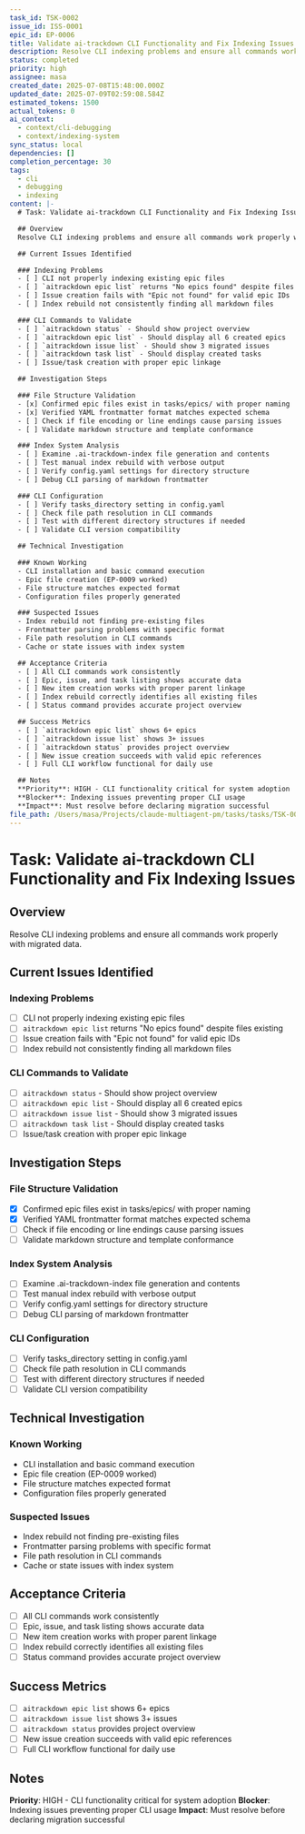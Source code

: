 ```yaml
---
task_id: TSK-0002
issue_id: ISS-0001
epic_id: EP-0006
title: Validate ai-trackdown CLI Functionality and Fix Indexing Issues
description: Resolve CLI indexing problems and ensure all commands work properly with migrated data
status: completed
priority: high
assignee: masa
created_date: 2025-07-08T15:48:00.000Z
updated_date: 2025-07-09T02:59:08.584Z
estimated_tokens: 1500
actual_tokens: 0
ai_context:
  - context/cli-debugging
  - context/indexing-system
sync_status: local
dependencies: []
completion_percentage: 30
tags:
  - cli
  - debugging
  - indexing
content: |-
  # Task: Validate ai-trackdown CLI Functionality and Fix Indexing Issues

  ## Overview
  Resolve CLI indexing problems and ensure all commands work properly with migrated data.

  ## Current Issues Identified

  ### Indexing Problems
  - [ ] CLI not properly indexing existing epic files
  - [ ] `aitrackdown epic list` returns "No epics found" despite files existing
  - [ ] Issue creation fails with "Epic not found" for valid epic IDs
  - [ ] Index rebuild not consistently finding all markdown files

  ### CLI Commands to Validate
  - [ ] `aitrackdown status` - Should show project overview
  - [ ] `aitrackdown epic list` - Should display all 6 created epics  
  - [ ] `aitrackdown issue list` - Should show 3 migrated issues
  - [ ] `aitrackdown task list` - Should display created tasks
  - [ ] Issue/task creation with proper epic linkage

  ## Investigation Steps

  ### File Structure Validation
  - [x] Confirmed epic files exist in tasks/epics/ with proper naming
  - [x] Verified YAML frontmatter format matches expected schema
  - [ ] Check if file encoding or line endings cause parsing issues
  - [ ] Validate markdown structure and template conformance

  ### Index System Analysis
  - [ ] Examine .ai-trackdown-index file generation and contents
  - [ ] Test manual index rebuild with verbose output
  - [ ] Verify config.yaml settings for directory structure
  - [ ] Debug CLI parsing of markdown frontmatter

  ### CLI Configuration  
  - [ ] Verify tasks_directory setting in config.yaml
  - [ ] Check file path resolution in CLI commands
  - [ ] Test with different directory structures if needed
  - [ ] Validate CLI version compatibility

  ## Technical Investigation

  ### Known Working
  - CLI installation and basic command execution
  - Epic file creation (EP-0009 worked)
  - File structure matches expected format
  - Configuration files properly generated

  ### Suspected Issues
  - Index rebuild not finding pre-existing files
  - Frontmatter parsing problems with specific format
  - File path resolution in CLI commands
  - Cache or state issues with index system

  ## Acceptance Criteria
  - [ ] All CLI commands work consistently
  - [ ] Epic, issue, and task listing shows accurate data
  - [ ] New item creation works with proper parent linkage
  - [ ] Index rebuild correctly identifies all existing files
  - [ ] Status command provides accurate project overview

  ## Success Metrics
  - [ ] `aitrackdown epic list` shows 6+ epics
  - [ ] `aitrackdown issue list` shows 3+ issues  
  - [ ] `aitrackdown status` provides project overview
  - [ ] New issue creation succeeds with valid epic references
  - [ ] Full CLI workflow functional for daily use

  ## Notes
  **Priority**: HIGH - CLI functionality critical for system adoption
  **Blocker**: Indexing issues preventing proper CLI usage
  **Impact**: Must resolve before declaring migration successful
file_path: /Users/masa/Projects/claude-multiagent-pm/tasks/tasks/TSK-0002-validate-cli-functionality.md
---
```


# Task: Validate ai-trackdown CLI Functionality and Fix Indexing Issues

## Overview
Resolve CLI indexing problems and ensure all commands work properly with migrated data.

## Current Issues Identified

### Indexing Problems
- [ ] CLI not properly indexing existing epic files
- [ ] `aitrackdown epic list` returns "No epics found" despite files existing
- [ ] Issue creation fails with "Epic not found" for valid epic IDs
- [ ] Index rebuild not consistently finding all markdown files

### CLI Commands to Validate
- [ ] `aitrackdown status` - Should show project overview
- [ ] `aitrackdown epic list` - Should display all 6 created epics  
- [ ] `aitrackdown issue list` - Should show 3 migrated issues
- [ ] `aitrackdown task list` - Should display created tasks
- [ ] Issue/task creation with proper epic linkage

## Investigation Steps

### File Structure Validation
- [x] Confirmed epic files exist in tasks/epics/ with proper naming
- [x] Verified YAML frontmatter format matches expected schema
- [ ] Check if file encoding or line endings cause parsing issues
- [ ] Validate markdown structure and template conformance

### Index System Analysis
- [ ] Examine .ai-trackdown-index file generation and contents
- [ ] Test manual index rebuild with verbose output
- [ ] Verify config.yaml settings for directory structure
- [ ] Debug CLI parsing of markdown frontmatter

### CLI Configuration  
- [ ] Verify tasks_directory setting in config.yaml
- [ ] Check file path resolution in CLI commands
- [ ] Test with different directory structures if needed
- [ ] Validate CLI version compatibility

## Technical Investigation

### Known Working
- CLI installation and basic command execution
- Epic file creation (EP-0009 worked)
- File structure matches expected format
- Configuration files properly generated

### Suspected Issues
- Index rebuild not finding pre-existing files
- Frontmatter parsing problems with specific format
- File path resolution in CLI commands
- Cache or state issues with index system

## Acceptance Criteria
- [ ] All CLI commands work consistently
- [ ] Epic, issue, and task listing shows accurate data
- [ ] New item creation works with proper parent linkage
- [ ] Index rebuild correctly identifies all existing files
- [ ] Status command provides accurate project overview

## Success Metrics
- [ ] `aitrackdown epic list` shows 6+ epics
- [ ] `aitrackdown issue list` shows 3+ issues  
- [ ] `aitrackdown status` provides project overview
- [ ] New issue creation succeeds with valid epic references
- [ ] Full CLI workflow functional for daily use

## Notes
**Priority**: HIGH - CLI functionality critical for system adoption
**Blocker**: Indexing issues preventing proper CLI usage
**Impact**: Must resolve before declaring migration successful
